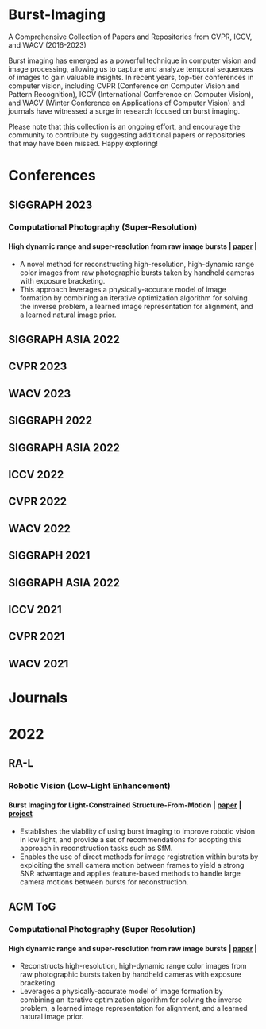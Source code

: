 # Burst-Imaging
A Comprehensive Collection of Papers and Repositories from CVPR, ICCV, and WACV (2016-2023)

Burst imaging has emerged as a powerful technique in computer vision and image processing, allowing us to capture and analyze temporal sequences of images to gain valuable insights. In recent years, top-tier conferences in computer vision, including CVPR (Conference on Computer Vision and Pattern Recognition), ICCV (International Conference on Computer Vision), and WACV (Winter Conference on Applications of Computer Vision) and journals have witnessed a surge in research focused on burst imaging.

Please note that this collection is an ongoing effort, and encourage the community to contribute by suggesting additional papers or repositories that may have been missed. Happy exploring!



# Conferences
## SIGGRAPH 2023
### Computational Photography (Super-Resolution)
#### High dynamic range and super-resolution from raw image bursts | [paper](https://dl.acm.org/doi/pdf/10.1145/3528223.3530180/) |
- A novel method for reconstructing high-resolution, high-dynamic range color images from raw photographic bursts taken by handheld cameras with exposure bracketing.
- This approach leverages a physically-accurate model of image formation by combining an iterative optimization algorithm for solving the inverse problem, a learned image representation for alignment, and a learned natural image prior.

## SIGGRAPH ASIA 2022

## CVPR 2023

## WACV 2023

## SIGGRAPH 2022

## SIGGRAPH ASIA 2022

## ICCV 2022

## CVPR 2022

## WACV 2022

## SIGGRAPH 2021

## SIGGRAPH ASIA 2022

## ICCV 2021

## CVPR 2021

## WACV 2021

# Journals
# 2022
## RA-L
### Robotic Vision (Low-Light Enhancement)
#### Burst Imaging for Light-Constrained Structure-From-Motion | [paper](https://roboticimaging.org/Papers/ravendran2022burst.pdf/) | [project](https://roboticimaging.org/Projects/BurstSfM/)
- Establishes the viability of using burst imaging to improve robotic vision in low light, and provide a set of recommendations for adopting this approach in reconstruction tasks such as SfM.
- Enables the use of direct methods for image registration within bursts by exploiting the small camera motion between frames to yield a strong SNR advantage and applies feature-based methods to handle large camera motions between bursts for reconstruction.
  
## ACM ToG
### Computational Photography (Super Resolution)
#### High dynamic range and super-resolution from raw image bursts | [paper](https://dl.acm.org/doi/pdf/10.1145/3528223.3530180/) |
- Reconstructs high-resolution, high-dynamic range color images from raw photographic bursts taken by handheld cameras with exposure bracketing.
- Leverages a physically-accurate model of image formation by combining an iterative optimization algorithm for solving the inverse problem, a learned image representation for alignment, and a learned natural image prior.

